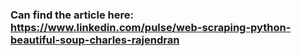 ### Can find the article here: https://www.linkedin.com/pulse/web-scraping-python-beautiful-soup-charles-rajendran
